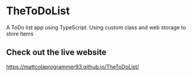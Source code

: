 # TheToDoList
A ToDo list app using TypeScript. Using custom class and web storage to store items

## Check out the live website
https://mattcolaprogrammer93.github.io/TheToDoList/
